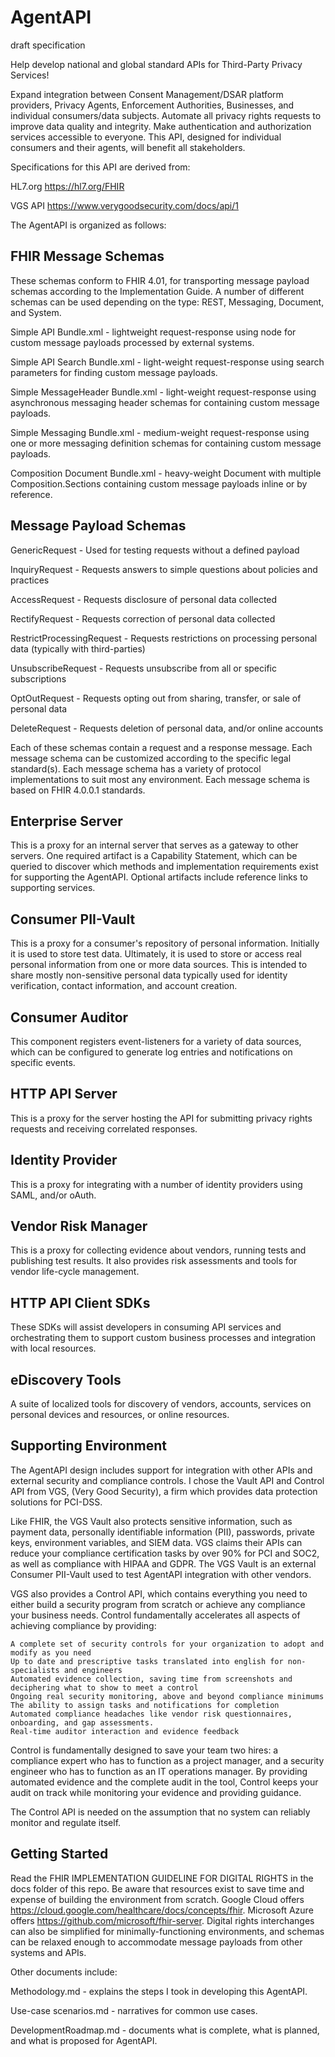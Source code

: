# AgentAPI
draft specification

Help develop national and global standard APIs for Third-Party Privacy Services! 

Expand integration between Consent Management/DSAR platform providers, Privacy Agents, Enforcement Authorities, Businesses, and individual consumers/data subjects. 
Automate all privacy rights requests to improve data quality and integrity. 
Make authentication and authorization services accessible to everyone. 
This API, designed for individual consumers and their agents, will benefit all stakeholders.

Specifications for this API are derived from:

HL7.org https://hl7.org/FHIR

VGS API https://www.verygoodsecurity.com/docs/api/1

The AgentAPI is organized as follows:

FHIR Message Schemas
---------------
These schemas conform to FHIR 4.01, for transporting message payload schemas according to the Implementation Guide.
A number of different schemas can be used depending on the type: REST, Messaging, Document, and System.

Simple API Bundle.xml             - lightweight request-response using <any> node for custom message payloads processed by external systems.

Simple API Search Bundle.xml      - light-weight request-response using search parameters for finding custom message payloads.

Simple MessageHeader Bundle.xml   - light-weight request-response using asynchronous messaging header schemas for containing custom message payloads.

Simple Messaging Bundle.xml       - medium-weight request-response using one or more messaging definition schemas for containing custom message payloads.

Composition Document Bundle.xml   - heavy-weight Document with multiple Composition.Sections containing custom message payloads inline or by reference.


Message Payload Schemas
---------------

  GenericRequest            - Used for testing requests without a defined payload
  
  InquiryRequest            - Requests answers to simple questions about policies and practices
  
  AccessRequest             - Requests disclosure of personal data collected
  
  RectifyRequest            - Requests correction of personal data collected
  
  RestrictProcessingRequest - Requests restrictions on processing personal data (typically with third-parties)
  
  UnsubscribeRequest        - Requests unsubscribe from all or specific subscriptions
  
  OptOutRequest             - Requests opting out from sharing, transfer, or sale of personal data
  
  DeleteRequest             - Requests deletion of personal data, and/or online accounts
  
Each of these schemas contain a request and a response message.
Each message schema can be customized according to the specific legal standard(s).
Each message schema has a variety of protocol implementations to suit most any environment.
Each message schema is based on FHIR 4.0.0.1 standards.

Enterprise Server
-----------------
  This is a proxy for an internal server that serves as a gateway to other servers.
  One required artifact is a Capability Statement, which can be queried to discover which methods and implementation requirements exist for supporting the AgentAPI.
  Optional artifacts include reference links to supporting services.
  
Consumer PII-Vault
-----------------
  This is a proxy for a consumer's repository of personal information.
  Initially it is used to store test data.
  Ultimately, it is used to store or access real personal information from one or more data sources.
  This is intended to share mostly non-sensitive personal data typically used for identity verification, contact information, and account creation. 
  
Consumer Auditor
----------------
  This component registers event-listeners for a variety of data sources, 
  which can be configured to generate log entries and notifications on specific events.
  
HTTP API Server
---------------
This is a proxy for the server hosting the API for submitting privacy rights requests 
and receiving correlated responses. 

Identity Provider
-----------------
This is a proxy for integrating with a number of identity providers using SAML, and/or oAuth.

Vendor Risk Manager
-------------------
This is a proxy for collecting evidence about vendors, running tests and publishing test results.
It also provides risk assessments and tools for vendor life-cycle management.

HTTP API Client SDKs
--------------------
These SDKs will assist developers in consuming API services and orchestrating them to support custom business processes and integration with local resources.

eDiscovery Tools
----------------
A suite of localized tools for discovery of vendors, accounts, services on personal devices and resources,
or online resources. 

Supporting Environment
----------------------
The AgentAPI design includes support for integration with other APIs and external security and compliance controls. I chose the Vault API and Control API from VGS, (Very Good Security), a firm which provides data protection solutions for PCI-DSS. 

Like FHIR, the VGS Vault also protects sensitive information, such as payment data, personally identifiable information (PII), passwords, private keys, environment variables, and SIEM data. VGS claims their APIs can reduce your compliance certification tasks by over 90% for PCI and SOC2, as well as compliance with HIPAA and GDPR. The VGS Vault is an external Consumer PII-Vault used to test AgentAPI integration with other vendors.
 
VGS also provides a Control API, which contains everything you need to either build a security program from scratch or achieve any compliance your business needs. Control fundamentally accelerates all aspects of achieving compliance by providing:

    A complete set of security controls for your organization to adopt and modify as you need
    Up to date and prescriptive tasks translated into english for non-specialists and engineers
    Automated evidence collection, saving time from screenshots and deciphering what to show to meet a control
    Ongoing real security monitoring, above and beyond compliance minimums
    The ability to assign tasks and notifications for completion
    Automated compliance headaches like vendor risk questionnaires, onboarding, and gap assessments.
    Real-time auditor interaction and evidence feedback

Control is fundamentally designed to save your team two hires: a compliance expert who has to function as a project manager, and a security engineer who has to function as an IT operations manager. By providing automated evidence and the complete audit in the tool, Control keeps your audit on track while monitoring your evidence and providing guidance.

The Control API is needed on the assumption that no system can reliably monitor and regulate itself.

Getting Started
---------------
Read the FHIR IMPLEMENTATION GUIDELINE FOR DIGITAL RIGHTS in the docs folder of this repo.
Be aware that resources exist to save time and expense of building the environment from scratch.
Google Cloud offers https://cloud.google.com/healthcare/docs/concepts/fhir.
Microsoft Azure offers https://github.com/microsoft/fhir-server.
Digital rights interchanges can also be simplified for minimally-functioning environments,
and schemas can be relaxed enough to accommodate message payloads from other systems and APIs. 

Other documents include:
  
Methodology.md - explains the steps I took in developing this AgentAPI.

Use-case scenarios.md - narratives for common use cases.

DevelopmentRoadmap.md - documents what is complete, what is planned, and what is proposed for AgentAPI.
